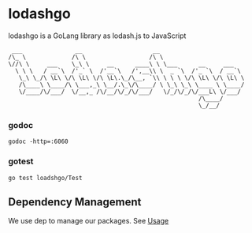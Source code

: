# lodashgo
lodashgo is a GoLang library as lodash.js to JavaScript

```
 ___               __                    __                        
/\_ \             /\ \                  /\ \                       
\//\ \     ___    \_\ \     __      ____\ \ \___      __     ___   
  \ \ \   / __`\  /'_` \  /'__`\   /',__\\ \  _ `\  /'_ `\  / __`\ 
   \_\ \_/\ \L\ \/\ \L\ \/\ \L\.\_/\__, `\\ \ \ \ \/\ \L\ \/\ \L\ \
   /\____\ \____/\ \___,_\ \__/.\_\/\____/ \ \_\ \_\ \____ \ \____/
   \/____/\/___/  \/__,_ /\/__/\/_/\/___/   \/_/\/_/\/___L\ \/___/ 
                                                      /\____/      
                                                      \_/__/       
```

### godoc
```
godoc -http=:6060
```

### gotest
```
go test loadshgo/Test
```

## Dependency Management

We use dep to manage our packages. See [Usage](https://github.com/golang/dep)